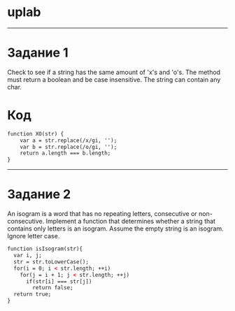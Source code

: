 # uplab

____
# Задание 1
Check to see if a string has the same amount of 'x's and 'o's. The method must return a boolean and be case insensitive. The string can contain any char.
# Код
```html
function XO(str) {
    var a = str.replace(/x/gi, '');
    var b = str.replace(/o/gi, '');
    return a.length === b.length;
}
```
____
# Задание 2
An isogram is a word that has no repeating letters, consecutive or non-consecutive. Implement a function that determines whether a string that contains only letters is an isogram. Assume the empty string is an isogram. Ignore letter case.
```html
function isIsogram(str){
  var i, j;
  str = str.toLowerCase();
  for(i = 0; i < str.length; ++i)
    for(j = i + 1; j < str.length; ++j)
      if(str[i] === str[j])
        return false;
  return true;
}
```
